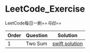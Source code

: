 # LeetCode_Exercise
LeetCode每日一刷=_=乌拉=_=

Order | Question | Solution
------- | ------- | -------
1 | Two Sum | [swift solution](./LeetCodeDemo/1_TwoSum.playground/Contents.swift)


